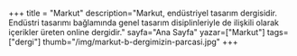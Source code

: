 +++
title = "Markut"
description="Markut, endüstriyel tasarım dergisidir. Endüstri tasarımı bağlamında genel tasarım disiplinleriyle de ilişkili olarak içerikler üreten online dergidir."
sayfa="Ana Sayfa"
yazar=["Markut"]
tags=["dergi"]
thumb="/img/markut-b-dergimizin-parcasi.jpg"
+++